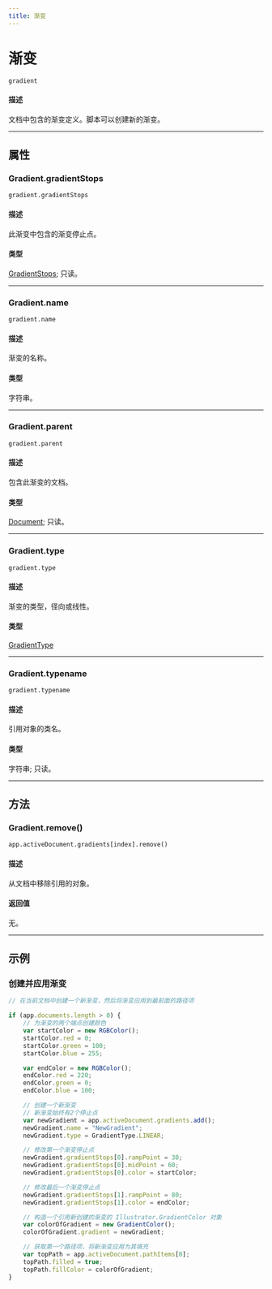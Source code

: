 ```yaml
---
title: 渐变
---
```

# 渐变

`gradient`

#### 描述

文档中包含的渐变定义。脚本可以创建新的渐变。

---

## 属性

### Gradient.gradientStops

`gradient.gradientStops`

#### 描述

此渐变中包含的渐变停止点。

#### 类型

[GradientStops](.././GradientStops); 只读。

---

### Gradient.name

`gradient.name`

#### 描述

渐变的名称。

#### 类型

字符串。

---

### Gradient.parent

`gradient.parent`

#### 描述

包含此渐变的文档。

#### 类型

[Document](.././Document); 只读。

---

### Gradient.type

`gradient.type`

#### 描述

渐变的类型，径向或线性。

#### 类型

[GradientType](../scripting-constants#gradienttype)

---

### Gradient.typename

`gradient.typename`

#### 描述

引用对象的类名。

#### 类型

字符串; 只读。

---

## 方法

### Gradient.remove()

`app.activeDocument.gradients[index].remove()`

#### 描述

从文档中移除引用的对象。

#### 返回值

无。

---

## 示例

### 创建并应用渐变

```javascript
// 在当前文档中创建一个新渐变，然后将渐变应用到最前面的路径项

if (app.documents.length > 0) {
    // 为渐变的两个端点创建颜色
    var startColor = new RGBColor();
    startColor.red = 0;
    startColor.green = 100;
    startColor.blue = 255;

    var endColor = new RGBColor();
    endColor.red = 220;
    endColor.green = 0;
    endColor.blue = 100;

    // 创建一个新渐变
    // 新渐变始终有2个停止点
    var newGradient = app.activeDocument.gradients.add();
    newGradient.name = "NewGradient";
    newGradient.type = GradientType.LINEAR;

    // 修改第一个渐变停止点
    newGradient.gradientStops[0].rampPoint = 30;
    newGradient.gradientStops[0].midPoint = 60;
    newGradient.gradientStops[0].color = startColor;

    // 修改最后一个渐变停止点
    newGradient.gradientStops[1].rampPoint = 80;
    newGradient.gradientStops[1].color = endColor;

    // 构造一个引用新创建的渐变的 Illustrator.GradientColor 对象
    var colorOfGradient = new GradientColor();
    colorOfGradient.gradient = newGradient;

    // 获取第一个路径项，将新渐变应用为其填充
    var topPath = app.activeDocument.pathItems[0];
    topPath.filled = true;
    topPath.fillColor = colorOfGradient;
}
```